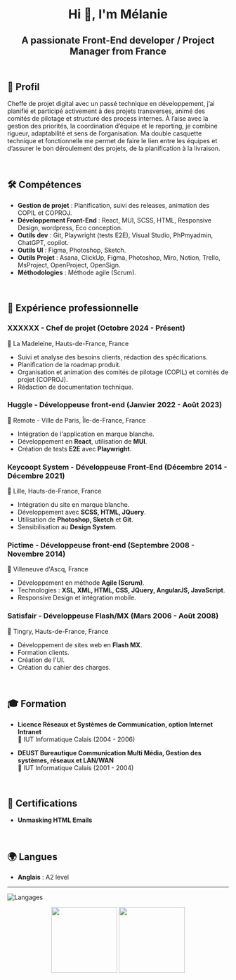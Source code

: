 <header>
   <h1 align="center">Hi 👋, I'm Mélanie</h1>
   <h2 align="center">A passionate Front-End developer / Project Manager from France</h2>
</header>

## 🎯 Profil
Cheffe de projet digital avec un passé technique en développement, j’ai planifié et participé activement à des projets transverses, animé des comités de pilotage et structuré des process internes. À l’aise avec la gestion des priorités, la coordination d’équipe et le reporting, je combine rigueur, adaptabilité et sens de l’organisation. Ma double casquette technique et fonctionnelle me permet de faire le lien entre les équipes et d’assurer le bon déroulement des projets, de la planification à la livraison.

<br/>

## 🛠️ Compétences
- **Gestion de projet** : Planification, suivi des releases, animation des COPIL et COPROJ.
- **Développement Front-End** : React, MUI, SCSS, HTML, Responsive Design, wordpress, Eco conception.
- **Outils dev** : Git, Playwright (tests E2E), Visual Studio, PhPmyadmin, ChatGPT, copilot.
- **Outils UI** : Figma, Photoshop, Sketch.
- **Outils Projet** : Asana, ClickUp, Figma, Photoshop, Miro, Notion, Trello, MsProject, OpenProject, OpenSign.
- **Méthodologies** : Méthode agile (Scrum).

<br/>

## 💼 Expérience professionnelle

### **XXXXXX** - Chef de projet (Octobre 2024 - Présent)  
📍 La Madeleine, Hauts-de-France, France  
- Suivi et analyse des besoins clients, rédaction des spécifications.
- Planification de la roadmap produit.
- Organisation et animation des comités de pilotage (COPIL) et comités de projet (COPROJ).
- Rédaction de documentation technique.

### **Huggle** - Développeuse front-end (Janvier 2022 - Août 2023)  
📍 Remote - Ville de Paris, Île-de-France, France  
- Intégration de l'application en marque blanche.
- Développement en **React**, utilisation de **MUI**.
- Création de tests **E2E** avec **Playwright**.

### **Keycoopt System** - Développeuse Front-End (Décembre 2014 - Décembre 2021)  
📍 Lille, Hauts-de-France, France  
- Intégration du site en marque blanche.
- Développement avec **SCSS, HTML, JQuery**.
- Utilisation de **Photoshop, Sketch** et **Git**.
- Sensibilisation au **Design System**.

### **Pictime** - Développeuse front-end (Septembre 2008 - Novembre 2014)  
📍 Villeneuve d'Ascq, France  
- Développement en méthode **Agile (Scrum)**.
- Technologies : **XSL, XML, HTML, CSS, JQuery, AngularJS, JavaScript**.
- Responsive Design et intégration mobile.

### **Satisfair** - Développeuse Flash/MX (Mars 2006 - Août 2008)  
📍 Tingry, Hauts-de-France, France 
- Développement de sites web en **Flash MX**.
- Formation clients.
- Création de l'UI.
- Création du cahier des charges.

<br/>

## 🎓 Formation
- **Licence Réseaux et Systèmes de Communication, option Internet Intranet**  
  📍 IUT Informatique Calais (2004 - 2006)
  
- **DEUST Bureautique Communication Multi Média, Gestion des systèmes, réseaux et LAN/WAN**  
  📍 IUT Informatique Calais (2001 - 2004)

<br/>

## 📜 Certifications
- **Unmasking HTML Emails**

<br/>

## 🌍 Langues
- **Anglais** : A2 level

---


![Langages]([https://github-readme-stats.vercel.app/api/top-langs/?username=mgavelle&layout=compact&theme=radical)

<p align='center'>
   <a href="[https://github-readme-stats.vercel.app/api?username=mgavelle&show_icons=true&count_private=true"><img
           height=150
           src="https://github-readme-stats.vercel.app/api?username=mgavelle&show_icons=true&count_private=true"/></a>
   <a href="https://github.com/mgavelle/github-readme-stats"><img height=150
                                                                  src="https://github-readme-stats.vercel.app/api/top-langs/?username=mgavelle&layout=compact"/></a>
</p>

